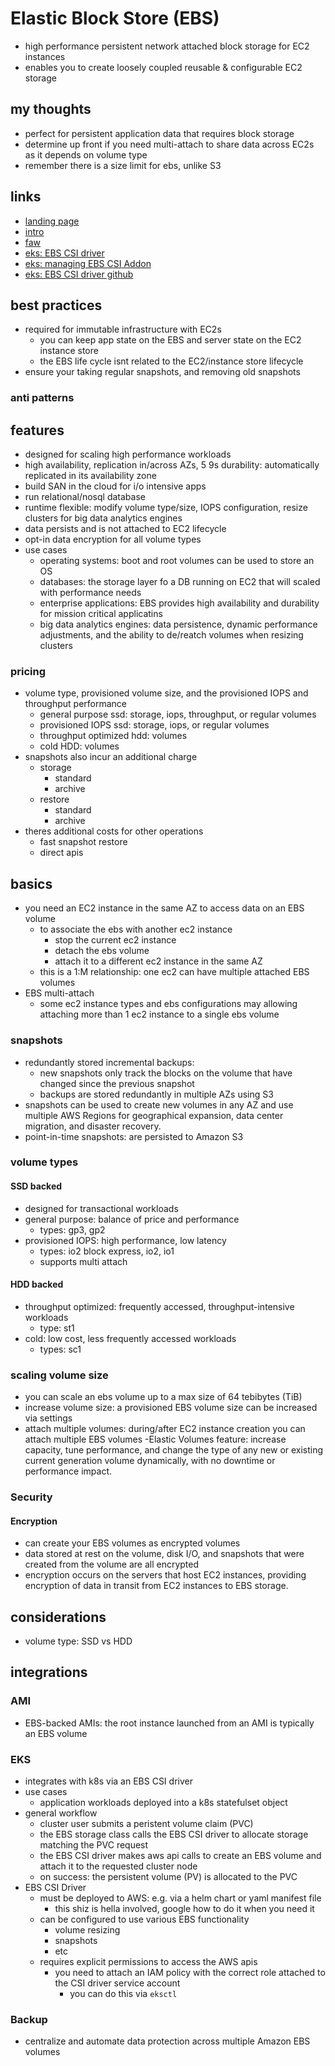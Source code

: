# Elastic Block Store (EBS)

- high performance persistent network attached block storage for EC2 instances
- enables you to create loosely coupled reusable & configurable EC2 storage

## my thoughts

- perfect for persistent application data that requires block storage
- determine up front if you need multi-attach to share data across EC2s as it depends on volume type
- remember there is a size limit for ebs, unlike S3

## links

- [landing page](https://aws.amazon.com/ebs/?did=ap_card&trk=ap_card)
- [intro](https://docs.aws.amazon.com/AWSEC2/latest/UserGuide/AmazonEBS.html)
- [faw](https://aws.amazon.com/ebs/faqs/)
- [eks: EBS CSI driver](https://docs.aws.amazon.com/eks/latest/userguide/ebs-csi.html)
- [eks: managing EBS CSI Addon](https://docs.aws.amazon.com/eks/latest/userguide/managing-ebs-csi-self-managed-add-on.html)
- [eks: EBS CSI driver github](https://github.com/kubernetes-sigs/aws-ebs-csi-driver)

## best practices

- required for immutable infrastructure with EC2s
  - you can keep app state on the EBS and server state on the EC2 instance store
  - the EBS life cycle isnt related to the EC2/instance store lifecycle
- ensure your taking regular snapshots, and removing old snapshots

### anti patterns

## features

- designed for scaling high performance workloads
- high availability, replication in/across AZs, 5 9s durability: automatically replicated in its availability zone
- build SAN in the cloud for i/o intensive apps
- run relational/nosql database
- runtime flexible: modify volume type/size, IOPS configuration, resize clusters for big data analytics engines
- data persists and is not attached to EC2 lifecycle
- opt-in data encryption for all volume types
- use cases
  - operating systems: boot and root volumes can be used to store an OS
  - databases: the storage layer fo a DB running on EC2 that will scaled with performance needs
  - enterprise applications: EBS provides high availability and durability for mission critical applicatins
  - big data analytics engines: data persistence, dynamic performance adjustments, and the ability to de/reatch volumes when resizing clusters

### pricing

- volume type, provisioned volume size, and the provisioned IOPS and throughput performance
  - general purpose ssd: storage, iops, throughput, or regular volumes
  - provisioned IOPS ssd: storage, iops, or regular volumes
  - throughput optimized hdd: volumes
  - cold HDD: volumes
- snapshots also incur an additional charge
  - storage
    - standard
    - archive
  - restore
    - standard
    - archive
- theres additional costs for other operations
  - fast snapshot restore
  - direct apis

## basics

- you need an EC2 instance in the same AZ to access data on an EBS volume
  - to associate the ebs with another ec2 instance
    - stop the current ec2 instance
    - detach the ebs volume
    - attach it to a different ec2 instance in the same AZ
  - this is a 1:M relationship: one ec2 can have multiple attached EBS volumes
- EBS multi-attach
  - some ec2 instance types and ebs configurations may allowing attaching more than 1 ec2 instance to a single ebs volume

### snapshots

- redundantly stored incremental backups:
  - new snapshots only track the blocks on the volume that have changed since the previous snapshot
  - backups are stored redundantly in multiple AZs using S3
- snapshots can be used to create new volumes in any AZ and use multiple AWS Regions for geographical expansion, data center migration, and disaster recovery.
- point-in-time snapshots: are persisted to Amazon S3

### volume types

#### SSD backed

- designed for transactional workloads
- general purpose: balance of price and performance
  - types: gp3, gp2
- provisioned IOPS: high performance, low latency
  - types: io2 block express, io2, io1
  - supports multi attach

#### HDD backed

- throughput optimized: frequently accessed, throughput-intensive workloads
  - type: st1
- cold: low cost, less frequently accessed workloads
  - types: sc1

### scaling volume size

- you can scale an ebs volume up to a max size of 64 tebibytes (TiB)
- increase volume size: a provisioned EBS volume size can be increased via settings
- attach multiple volumes: during/after EC2 instance creation you can attach multiple EBS volumes
  -Elastic Volumes feature: increase capacity, tune performance, and change the type of any new or existing current generation volume dynamically, with no downtime or performance impact.

### Security

#### Encryption

- can create your EBS volumes as encrypted volumes
- data stored at rest on the volume, disk I/O, and snapshots that were created from the volume are all encrypted
- encryption occurs on the servers that host EC2 instances, providing encryption of data in transit from EC2 instances to EBS storage.

## considerations

- volume type: SSD vs HDD

## integrations

### AMI

- EBS-backed AMIs: the root instance launched from an AMI is typically an EBS volume

### EKS

- integrates with k8s via an EBS CSI driver
- use cases
  - application workloads deployed into a k8s statefulset object
- general workflow
  - cluster user submits a peristent volume claim (PVC)
  - the EBS storage class calls the EBS CSI driver to allocate storage matching the PVC request
  - the EBS CSI driver makes aws api calls to create an EBS volume and attach it to the requested cluster node
  - on success: the persistent volume (PV) is allocated to the PVC
- EBS CSI Driver
  - must be deployed to AWS: e.g. via a helm chart or yaml manifest file
    - this shiz is hella involved, google how to do it when you need it
  - can be configured to use various EBS functionality
    - volume resizing
    - snapshots
    - etc
  - requires explicit permissions to access the AWS apis
    - you need to attach an IAM policy with the correct role attached to the CSI driver service account
      - you can do this via `eksctl`

### Backup

- centralize and automate data protection across multiple Amazon EBS volumes
